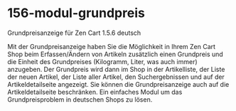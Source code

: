 # 156-modul-grundpreis
Grundpreisanzeige für Zen Cart 1.5.6 deutsch

Mit der Grundpreisanzeige haben Sie die Möglichkeit in Ihrem Zen Cart Shop beim Erfassen/Ändern von Artikeln zusätzlich einen Grundpreis und die Einheit des Grundpreises (Kilogramm, Liter, was auch immer) anzugeben.
Der Grundpreis wird dann im Shop in der Artikelliste, der Liste der neuen Artikel, der Liste aller Artikel, den Suchergebnissen und auf der Artikeldetailseite angezeigt.
Sie können die Grundpreisanzeige auch auf die Artikeldetailseite beschränken.
Ein einfaches Modul um das Grundpreisproblem in deutschen Shops zu lösen. 
